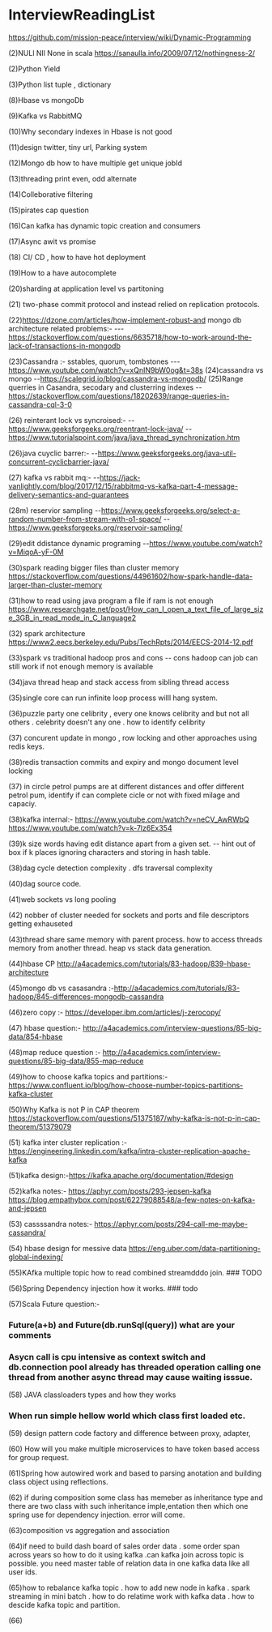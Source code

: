 # InterviewReadingList

https://github.com/mission-peace/interview/wiki/Dynamic-Programming


(2)NULl NIl None in scala
https://sanaulla.info/2009/07/12/nothingness-2/

(2)Python Yield 

(3)Python list tuple , dictionary

(8)Hbase vs mongoDb  

(9)Kafka vs RabbitMQ  

(10)Why secondary indexes in Hbase is not good  

(11)design twitter, tiny url, Parking system

(12)Mongo db how to have multiple get unique jobId

(13)threading print even, odd alternate

(14)Colleborative filtering

(15)pirates cap question

(16)Can kafka has dynamic topic creation and consumers

(17)Async awit vs promise

(18) CI/ CD , how to have hot deployment

(19)How to a have autocomplete 

(20)sharding at application level vs partitoning 

(21) two-phase commit protocol and instead relied on replication protocols.

(22)https://dzone.com/articles/how-implement-robust-and  mongo db architecture related problems:-
---https://stackoverflow.com/questions/6635718/how-to-work-around-the-lack-of-transactions-in-mongodb

(23)Cassandra :- sstables, quorum, tombstones
  --- https://www.youtube.com/watch?v=xQnIN9bW0og&t=38s
(24)cassandra vs mongo
--https://scalegrid.io/blog/cassandra-vs-mongodb/
(25)Range querries in Casandra, secodary and clusterring indexes
-- https://stackoverflow.com/questions/18202639/range-queries-in-cassandra-cql-3-0

(26) reinterant lock vs syncroised:-
  --https://www.geeksforgeeks.org/reentrant-lock-java/
  --https://www.tutorialspoint.com/java/java_thread_synchronization.htm
  
(26)java cuyclic barrer:-
--https://www.geeksforgeeks.org/java-util-concurrent-cyclicbarrier-java/

(27)  kafka vs rabbit mq:-
--https://jack-vanlightly.com/blog/2017/12/15/rabbitmq-vs-kafka-part-4-message-delivery-semantics-and-guarantees

(28m) reservior sampling
--https://www.geeksforgeeks.org/select-a-random-number-from-stream-with-o1-space/
--https://www.geeksforgeeks.org/reservoir-sampling/

(29)edit ddistance dynamic programing
--https://www.youtube.com/watch?v=MiqoA-yF-0M

(30)spark reading bigger files than cluster memory
https://stackoverflow.com/questions/44961602/how-spark-handle-data-larger-than-cluster-memory

(31)how to read using java program a file if ram is not enough
https://www.researchgate.net/post/How_can_I_open_a_text_file_of_large_size_3GB_in_read_mode_in_C_language2

(32) spark architecture
https://www2.eecs.berkeley.edu/Pubs/TechRpts/2014/EECS-2014-12.pdf

(33)spark vs traditional hadoop pros and cons
-- cons hadoop can job can still work if not enough memory is available

(34)java thread heap and stack access from sibling thread access

(35)single core can run infinite loop process willl hang system.

(36)puzzle party one celibrity , every one knows celibrity and but not all others . celebrity doesn't any one .
how to identify celibrity

(37) concurent update in mongo , row locking and other approaches using redis keys.

(38)redis transaction commits and expiry and mongo document level locking

(37) in circle petrol pumps are at different distances and offer different petrol pum, identify if can complete cicle or not with fixed milage and capaciy.

(38)kafka internal:-
https://www.youtube.com/watch?v=neCV_AwRWbQ
https://www.youtube.com/watch?v=k-7lz6Ex354

(39)k size words having edit distance apart from a given set.
-- hint out of box if k places ignoring characters and storing in hash table.

(38)dag cycle detection complexity . dfs traversal complexity

(40)dag source code.

(41)web sockets vs long pooling

(42) nobber of cluster needed for sockets and ports and file descriptors getting exhauseted

(43)thread share same memory with parent process. how to access threads memory from another thread.
heap vs stack data generation.

(44)hbase CP http://a4academics.com/tutorials/83-hadoop/839-hbase-architecture

(45)mongo db vs casasandra :-http://a4academics.com/tutorials/83-hadoop/845-differences-mongodb-cassandra

(46)zero copy :- https://developer.ibm.com/articles/j-zerocopy/

(47)  hbase question:- http://a4academics.com/interview-questions/85-big-data/854-hbase

(48)map reduce question :- http://a4academics.com/interview-questions/85-big-data/855-map-reduce

(49)how to choose kafka topics and partitions:-
https://www.confluent.io/blog/how-choose-number-topics-partitions-kafka-cluster

(50)Why Kafka is not P in CAP theorem
https://stackoverflow.com/questions/51375187/why-kafka-is-not-p-in-cap-theorem/51379079

(51) kafka inter cluster replication :-
https://engineering.linkedin.com/kafka/intra-cluster-replication-apache-kafka

(51)kafka design:-https://kafka.apache.org/documentation/#design

(52)kafka notes:-
https://aphyr.com/posts/293-jepsen-kafka
https://blog.empathybox.com/post/62279088548/a-few-notes-on-kafka-and-jepsen

(53) cassssandra notes:-
https://aphyr.com/posts/294-call-me-maybe-cassandra/

(54) hbase design for messive data
https://eng.uber.com/data-partitioning-global-indexing/

(55)KAfka multiple topic how to read combined streamdddo join. ### TODO

(56)Spring Dependency injection how it works. ### todo

(57)Scala Future question:-
### Future(a+b)  and Future(db.runSql(query))  what are your comments
###  Asycn call is cpu intensive as context switch and db.connection pool already has threaded operation calling one thread from another async thread may cause waiting isssue.

(58) JAVA classloaders types and how they works
### When run simple hellow world which class first loaded etc.

(59) design pattern code factory and difference between proxy, adapter, 

(60) How will you make multiple microservices to have token based access for group request. 

(61)Spring how autowired work and based to parsing anotation  and building class object using reflections.

(62) if during composition some class has memeber as inheritance type and there are two class with such inheritance imple,entation then which one spring use for dependency injection.  error will come.

(63)composition vs aggregation and association

(64)if need to build dash board of sales order data . some order span across years so how to do it using kafka .can kafka join across topic is possible. you need master table of relation data in one kafka data like all user ids.


(65)how to rebalance kafka topic . how to add new node in kafka . spark streaming in mini batch . how to do relatime work with kafka data . how to descide kafka topic and partition.

(66)
